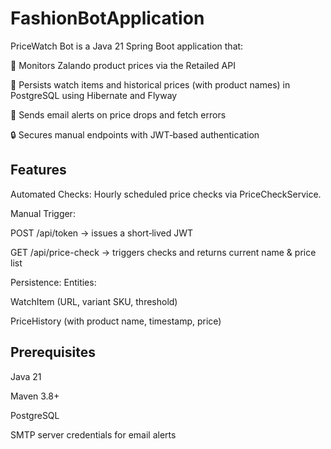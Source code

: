 # FashionBotApplication

PriceWatch Bot is a Java 21 Spring Boot application that:

🎯 Monitors Zalando product prices via the Retailed API

💾 Persists watch items and historical prices (with product names) in PostgreSQL using Hibernate and Flyway

📩 Sends email alerts on price drops and fetch errors

🔒 Secures manual endpoints with JWT‑based authentication

## Features

Automated Checks: Hourly scheduled price checks via PriceCheckService.

Manual Trigger:

POST /api/token → issues a short‑lived JWT

GET /api/price-check → triggers checks and returns current name & price list

Persistence: Entities:

WatchItem (URL, variant SKU, threshold)

PriceHistory (with product name, timestamp, price)

## Prerequisites

Java 21

Maven 3.8+

PostgreSQL

SMTP server credentials for email alerts
